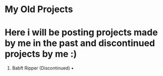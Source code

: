 # My Old Projects

# Here i will be posting projects made by me in the past and discontinued projects by me :) #
1. Babft Ripper (Discontinued) •
